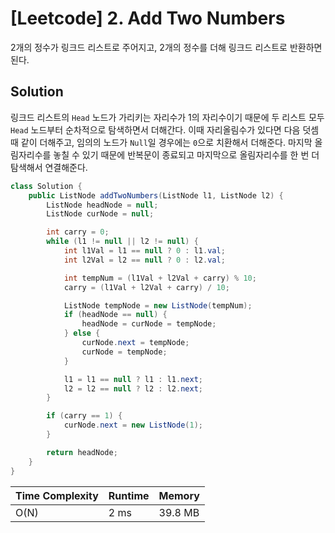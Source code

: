# [Leetcode] 2. Add Two Numbers

2개의 정수가 링크드 리스트로 주어지고, 2개의 정수를 더해 링크드 리스트로 반환하면 된다.

## Solution

링크드 리스트의 `Head` 노드가 가리키는 자리수가 1의 자리수이기 때문에 두 리스트 모두 `Head` 노드부터 순차적으로 탐색하면서 더해간다. 이때 자리올림수가 있다면 다음 덧셈 때 같이 더해주고, 임의의 노드가 `Null`일 경우에는 `0`으로 치환해서 더해준다. 마지막 올림자리수를 놓칠 수 있기 때문에 반복문이 종료되고 마지막으로 올림자리수를 한 번 더 탐색해서 연결해준다.

```java
class Solution {
    public ListNode addTwoNumbers(ListNode l1, ListNode l2) {
        ListNode headNode = null;
        ListNode curNode = null;

        int carry = 0;
        while (l1 != null || l2 != null) {
            int l1Val = l1 == null ? 0 : l1.val;
            int l2Val = l2 == null ? 0 : l2.val;

            int tempNum = (l1Val + l2Val + carry) % 10;
            carry = (l1Val + l2Val + carry) / 10;

            ListNode tempNode = new ListNode(tempNum);
            if (headNode == null) {
                headNode = curNode = tempNode;
            } else {
                curNode.next = tempNode;
                curNode = tempNode;
            }

            l1 = l1 == null ? l1 : l1.next;
            l2 = l2 == null ? l2 : l2.next;
        }

        if (carry == 1) {
            curNode.next = new ListNode(1);
        }

        return headNode;
    }
}
```

| Time Complexity | Runtime | Memory |
|-----------------|---------|--------|
| O(N) | 2 ms | 39.8 MB |
